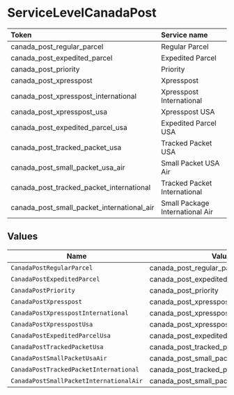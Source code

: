 # ServiceLevelCanadaPost

|Token | Service name|
|:---|:---|
| canada_post_regular_parcel | Regular Parcel|
| canada_post_expedited_parcel | Expedited Parcel|
| canada_post_priority | Priority|
| canada_post_xpresspost | Xpresspost|
| canada_post_xpresspost_international | Xpresspost International|
| canada_post_xpresspost_usa | Xpresspost USA|
| canada_post_expedited_parcel_usa | Expedited Parcel USA|
| canada_post_tracked_packet_usa | Tracked Packet USA|
| canada_post_small_packet_usa_air | Small Packet USA Air|
| canada_post_tracked_packet_international | Tracked Packet International|
| canada_post_small_packet_international_air | Small Package International Air|



## Values

| Name                                       | Value                                      |
| ------------------------------------------ | ------------------------------------------ |
| `CanadaPostRegularParcel`                  | canada_post_regular_parcel                 |
| `CanadaPostExpeditedParcel`                | canada_post_expedited_parcel               |
| `CanadaPostPriority`                       | canada_post_priority                       |
| `CanadaPostXpresspost`                     | canada_post_xpresspost                     |
| `CanadaPostXpresspostInternational`        | canada_post_xpresspost_international       |
| `CanadaPostXpresspostUsa`                  | canada_post_xpresspost_usa                 |
| `CanadaPostExpeditedParcelUsa`             | canada_post_expedited_parcel_usa           |
| `CanadaPostTrackedPacketUsa`               | canada_post_tracked_packet_usa             |
| `CanadaPostSmallPacketUsaAir`              | canada_post_small_packet_usa_air           |
| `CanadaPostTrackedPacketInternational`     | canada_post_tracked_packet_international   |
| `CanadaPostSmallPacketInternationalAir`    | canada_post_small_packet_international_air |